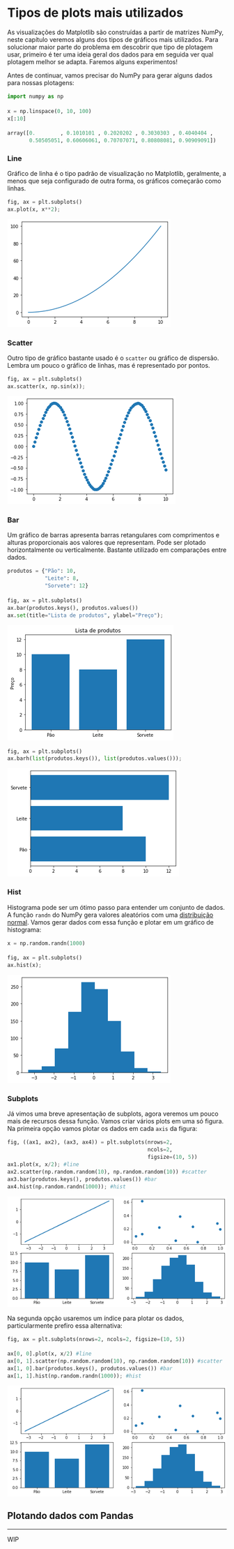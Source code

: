 # Tipos de plots mais utilizados

As visualizações do Matplotlib são construídas a partir de matrizes NumPy, neste capítulo veremos alguns dos tipos de gráficos mais utilizados. Para solucionar maior parte do problema em descobrir que tipo de plotagem usar, primeiro é ter uma ideia geral dos dados para em seguida ver qual plotagem melhor se adapta. Faremos alguns experimentos!

Antes de continuar, vamos precisar do NumPy para gerar alguns dados para nossas plotagens:

```python
import numpy as np

x = np.linspace(0, 10, 100)
x[:10]

array([0.        , 0.1010101 , 0.2020202 , 0.3030303 , 0.4040404 ,
       0.50505051, 0.60606061, 0.70707071, 0.80808081, 0.90909091])
```

### Line

Gráfico de linha é o tipo padrão de visualização no Matplotlib, geralmente, a menos que seja configurado de outra forma, os gráficos começarão como linhas.

```python
fig, ax = plt.subplots()
ax.plot(x, x**2);
```

![plot line](images/plot-line.png)

### Scatter

Outro tipo de gráfico bastante usado é o `scatter` ou gráfico de dispersão. Lembra um pouco o gráfico de linhas, mas é representado por pontos.

```python
fig, ax = plt.subplots()
ax.scatter(x, np.sin(x));
```

![plot scatter](images/plot-scatter.png)

### Bar

Um gráfico de barras apresenta barras retangulares com comprimentos e alturas proporcionais aos valores que representam. Pode ser plotado horizontalmente ou verticalmente. Bastante utilizado em comparações entre dados.

```python
produtos = {"Pão": 10,
            "Leite": 8,
            "Sorvete": 12}

fig, ax = plt.subplots()
ax.bar(produtos.keys(), produtos.values())
ax.set(title="Lista de produtos", ylabel="Preço");
```

![plot bar](images/plot-bar-h.png)

```python
fig, ax = plt.subplots()
ax.barh(list(produtos.keys()), list(produtos.values()));
```

![plot bar horizontal](images/plot-bar.png)

### Hist

Histograma pode ser um ótimo passo para entender um conjunto de dados.
A função `randn` do NumPy gera valores aleatórios com uma [distribuição normal](https://pt.wikipedia.org/wiki/Distribui%C3%A7%C3%A3o_normal). Vamos gerar dados com essa função e plotar em um gráfico de histograma:

```python
x = np.random.randn(1000)

fig, ax = plt.subplots()
ax.hist(x);
```

![plot hist](images/plot-hist.png)

### Subplots

Já vimos uma breve apresentação de subplots, agora veremos um pouco mais de recursos dessa função. Vamos criar vários plots em uma só figura. Na primeira opção vamos plotar os dados em cada `axis` da figura:

```python
fig, ((ax1, ax2), (ax3, ax4)) = plt.subplots(nrows=2,
                                             ncols=2,
                                             figsize=(10, 5))
ax1.plot(x, x/2); #line
ax2.scatter(np.random.random(10), np.random.random(10)) #scatter
ax3.bar(produtos.keys(), produtos.values()) #bar
ax4.hist(np.random.randn(1000)); #hist
```

![plot subplots opt 1](images/plot-subplots-1.png)

Na segunda opção usaremos um índice para plotar os dados, particularmente prefiro essa alternativa:

```python
fig, ax = plt.subplots(nrows=2, ncols=2, figsize=(10, 5))

ax[0, 0].plot(x, x/2) #line
ax[0, 1].scatter(np.random.random(10), np.random.random(10)) #scatter
ax[1, 0].bar(produtos.keys(), produtos.values()) #bar
ax[1, 1].hist(np.random.randn(1000)); #hist
```
![plot subplots opt 2](images/plot-subplots-1.png)

## Plotando dados com Pandas

---

WIP
